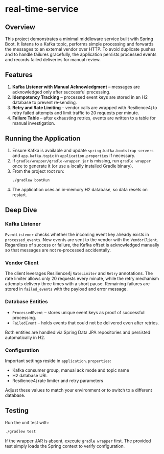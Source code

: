 # real-time-service

## Overview
This project demonstrates a minimal middleware service built with Spring Boot. It listens to a Kafka topic, performs simple processing and forwards the messages to an external vendor over HTTP. To avoid duplicate pushes and to handle failures gracefully, the application persists processed events and records failed deliveries for manual review.

## Features
1. **Kafka Listener with Manual Acknowledgment** – messages are acknowledged only after successful processing.
2. **Idempotency Tracking** – processed event keys are stored in an H2 database to prevent re‑sending.
3. **Retry and Rate Limiting** – vendor calls are wrapped with Resilience4j to retry failed attempts and limit traffic to 20 requests per minute.
4. **Failure Table** – after exhausting retries, events are written to a table for manual investigation.

## Running the Application
1. Ensure Kafka is available and update `spring.kafka.bootstrap-servers` and `app.kafka.topic` in `application.properties` if necessary.
2. If `gradle/wrapper/gradle-wrapper.jar` is missing, run `gradle wrapper` once
   to generate it (or use a locally installed Gradle binary).
3. From the project root run:
   ```bash
   ./gradlew bootRun
   ```
4. The application uses an in‑memory H2 database, so data resets on restart.

## Deep Dive
### Kafka Listener
`EventListener` checks whether the incoming event key already exists in `processed_events`. New events are sent to the vendor with the `VendorClient`. Regardless of success or failure, the Kafka offset is acknowledged manually so that messages are not re‑processed accidentally.

### Vendor Client
The client leverages Resilience4j `RateLimiter` and `Retry` annotations. The rate limiter allows only 20 requests every minute, while the retry mechanism attempts delivery three times with a short pause. Remaining failures are stored in `failed_events` with the payload and error message.

### Database Entities
- `ProcessedEvent` – stores unique event keys as proof of successful processing.
- `FailedEvent` – holds events that could not be delivered even after retries.

Both entities are handled via Spring Data JPA repositories and persisted automatically in H2.

### Configuration
Important settings reside in `application.properties`:
- Kafka consumer group, manual ack mode and topic name
- H2 database URL
- Resilience4j rate limiter and retry parameters

Adjust these values to match your environment or to switch to a different database.

## Testing
Run the unit test with:
```bash
./gradlew test
```
If the wrapper JAR is absent, execute `gradle wrapper` first.
The provided test simply loads the Spring context to verify configuration.

